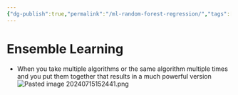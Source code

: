 ```yaml
---
{"dg-publish":true,"permalink":"/ml-random-forest-regression/","tags":["notes"],"created":"2024-09-14T14:53:33.144+05:30","updated":"2024-07-15T15:37:09.703+05:30"}
---
```


# Ensemble Learning
- When you take multiple algorithms or the same algorithm multiple times and you put them together that results in a much powerful version
![Pasted image 20240715152441.png](/img/user/Attachments/Pasted%20image%2020240715152441.png)